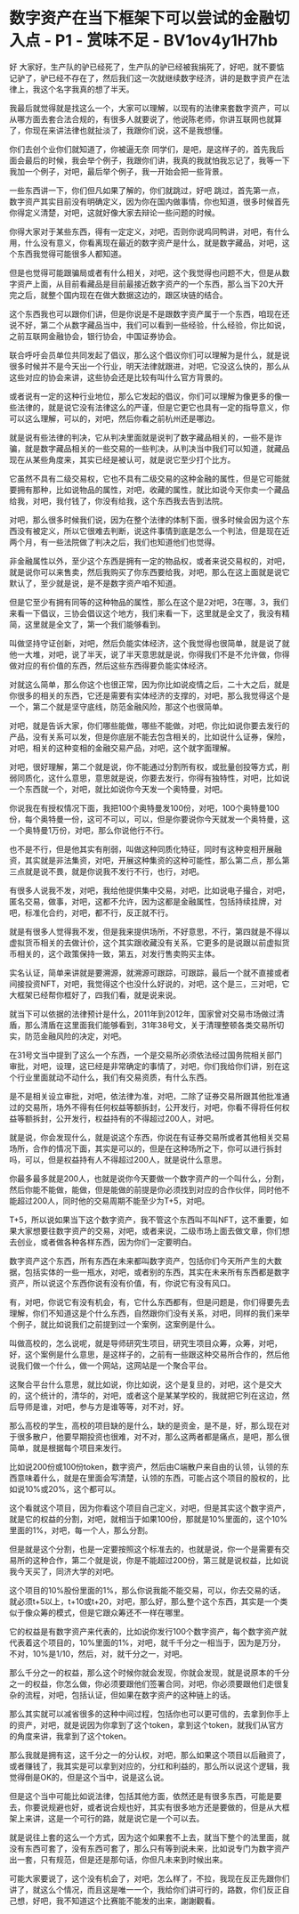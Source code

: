 # 数字资产在当下框架下可以尝试的金融切入点 - P1 - 赏味不足 - BV1ov4y1H7hb

好 大家好，生产队的驴已经死了，生产队的驴已经被我捐死了，好吧，就不要惦记驴了，驴已经不存在了，然后我们这一次就继续数字经济，讲的是数字资产在法律上，我这个名字我真的想了半天。

我最后就觉得就是找这么一个，大家可以理解，以现有的法律来套数字资产，可以从哪方面去套合法合规的，有很多人就要说了，他说陈老师，你讲互联网也就算了，你现在来讲法律也就扯淡了，我跟你们说，这不是我想懂。

你们去创个业你们就知道了，你被逼无奈 同学们，是吧，是这样子的，首先我后面会最后的时候，我会举个例子，我跟你们讲，我真的我就怕我忘记了，我等一下我加一个例子，对吧，最后举个例子，我一开始会把一些背景。

一些东西讲一下，你们但凡如果了解的，你们就跳过，好吧 跳过，首先第一点，数字资产其实目前没有明确定义，因为你在国内做事情，你也知道，很多时候首先你得定义清楚，对吧，这就好像大家去辩论一些问题的时候。

你得大家对于某些东西，得有一定定义，对吧，否则你说鸡同鸭讲，对吧，有什么用，什么没有意义，你看离现在最近的数字资产是什么，就是数字藏品，对吧，这个东西我觉得可能很多人都知道。

但是也觉得可能跟骗局或者有什么相关，对吧，这个我觉得也问题不大，但是从数字资产上面，从目前看藏品是目前最接近数字资产的一个东西，那么当下20大开完之后，就整个国内现在在做大数据这边的，跟区块链的结合。

这个东西我也可以跟你们讲，但是你说是不是跟数字资产属于一个东西，咱现在还说不好，第二个从数字藏品当中，我们可以看到一些经验，什么经验，你比如说，之前互联网金融协会，银行协会，中国证券协会。

联合呼吁会员单位共同发起了倡议，那么这个倡议你们可以理解为是什么，就是说很多时候并不是今天出一个行业，明天法律就跟进，对吧，它没这么快的，那么从这些对应的协会来讲，这些协会还是比较有叫什么官方背景的。

或者说有一定的这种行业地位，那么它发起的倡议，你们可以理解为像更多的像一些法律的，就是说它没有法律这么的严谨，但是它更它也具有一定的指导意义，你可以这么理解，可以的，对吧，然后你看之前杭州还是哪边。

就是说有些法律的判决，它从判决里面就是说判了数字藏品相关的，一些不是诈骗，就是数字藏品相关的一些交易的一些判决，从判决当中我们可以知道，就藏品现在从某些角度来，其实已经是被认可，就是说它至少打个比方。

它虽然不具有二级交易权，它也不具有二级交易的这种金融的属性，但是它可能就要拥有那种，比如说物品的属性，对吧，收藏的属性，就比如说今天你卖一个藏品给我，对吧，我付钱了，你没有给我，这个东西我去告到法院。

对吧，那么很多时候我们说，因为在整个法律的体制下面，很多时候会因为这个东西没有被定义，所以它很难去判断，说这件事情到底是怎么一个判法，但是现在近两个月，有一些法院做了判决之后，我们也知道他们也觉得。

非金融属性以外，至少这个东西是拥有一定的物品权，或者来说交易权的，对吧，就是说你可以来售卖，然后我购买了你东西要给我，对吧，那么在这上面就是说它默认了，至少就是说，是不是数字资产咱不知道。

但是它至少有拥有同等的这种物品的属性，那么在这个是2对吧，3在哪，3，我们来看一下倡议，三协会倡议这个地方，我们来看一下，这里就是全文了，我没有精简，这里就是全文了，第一个我们能够看到。

叫做坚持守证创新，对吧，然后负能实体经济，这个我觉得也很简单，就是说了就他一大堆，对吧，说了半天，说了半天意思就是说，你得我们不是不允许做，你得做对应的有价值的东西，然后这些东西得要负能实体经济。

对就这么简单，那么你这个也很正常，因为你比如说疫情之后，二十大之后，就是你很多的相关的东西，它还是需要有实体经济的支撑的，对吧，那么我觉得这个是一个，第二个就是坚守底线，防范金融风险，那这个也很简单。

对吧，就是告诉大家，你们哪些能做，哪些不能做，对吧，你比如说你要去发行的产品，没有关系可以发，但是你底层不能去包含相关的，比如说什么证券，保险，对吧，相关的这种变相的金融交易产品，对吧，这个就字面理解。

对吧，很好理解，第二个就是说，你不能通过分割所有权，或批量创投等方式，削弱同质化，这什么意思，意思就是说，你要去发行，你得有独特性，对吧，比如说一个东西就一个，对吧，就比如说你今天发一个奥特曼，对吧。

你说我在有授权情况下面，我把100个奥特曼发100份，对吧，100个奥特曼100份，每个奥特曼一份，这可不可以，可以，但是你要说你今天就发一个奥特曼，这一个奥特曼1万份，对吧，那么你说他行不行。

也不是不行，但是他其实有削弱，叫做这种同质化特征，同时有这种变相开展融资，其实就是非法集资，对吧，开展这种集资的这种可能性，那么第二点，那么第三点就是说不畏，就是你说我不发行不行，也行，对吧。

有很多人说我不发，对吧，我给他提供集中交易，对吧，比如说电子撮合，对吧，匿名交易，做事，对吧，这都不允许，因为这都是金融属性，包括持续挂牌，对吧，标准化合约，对吧，都不行，反正就不行。

就是有很多人觉得我不发，但是我来提供场所，不好意思，不行，第四就是不得以虚拟货币相关的去做计价，这个其实跟收藏没有关系，它更多的是说跟以前虚拟货币相关的，这个政策保持一致，第五，对发行售卖购买主体。

实名认证，简单来讲就是要溯源，就溯源可跟踪，可跟踪，最后一个就不直接或者间接投资NFT，对吧，我觉得这个也没什么好说的，对吧，这个是三，三对吧，它大框架已经帮你框好了，四我们看，就是说来说。

就当下可以依据的法律预计是什么，2011年到2012年，国家曾对交易市场做过清盾，那么清盾在这里面我们能够看到，31年38号文，关于清理整顿各类交易所切实，防范金融风险的决定，对吧。

在31号文当中提到了这么一个东西，一个是交易所必须依法经过国务院相关部门审批，对吧，设理，这已经是非常确定的事情了，对吧，你们我给你们讲，别在这个行业里面就动不动什么，我们有交易资质，有什么东西。

是不是相关设立审批，对吧，依法律为准，对吧，二除了证券交易所跟其他批准通过的交易所，场外不得有任何权益等额拆封，公开发行，对吧，你看不得将任何权益等额拆封，公开发行，权益持有的不得超过200人，对吧。

就是说，你会发现什么，就是说这个东西，你说在有证券交易所或者其他相关交易场所，合作的情况下面，其实是可以的，但是在这种场所之下，你可以进行拆封吗，可以，但是权益持有人不得超过200人，就是说什么意思。

你最多最多就是200人，也就是说你今天要做一个数字资产的一个叫什么，分割，然后你能不能做，能做，但是能做的前提是你必须找到对应的合作伙伴，同时他不能超过200人，同时他的交易周期不能至少为T+5，对吧。

T+5，所以说如果当下这个数字资产，我不管这个东西叫不叫NFT，这不重要，如果大家想要往数字资产的交易，对吧，或者来说，二级市场上面去做文章，你们想去创业，或者做各种各样东西，因为你们一定要明白。

数字资产这个东西，所有东西在未来都叫数字资产，包括你们今天所产生的大数据，包括实体的一些一瓶水，对吧，或者别的东西，其实在未来所有东西都是数字资产，所以说这个东西你说有没有价值，有，你说它有没有风口。

有，对吧，你说它有没有机会，有，它什么东西都有，但是问题是，你们得要先去理解，你们不知道这是个什么东西，自然跟你们没有关系，对吧，同样的我们来举个例子，就比如说我们之前提到过一个案例，这案例是什么。

叫做高校的，怎么说呢，就是导师研究生项目，研究生项目众筹，众筹，对吧，好，这个案例是什么意思，是这样子的，之前有一些跟这种交易所合作的，然后他说我们做一个什么，做一个网站，这网站是一个聚合平台。

这聚合平台什么意思，就比如说，你比如说，这个是复旦的，对吧，这个是交大的，这个统计的，清华的，对吧，或者这个是某某学校的，我就把它列在这边，然后导师是谁，对吧，参与方是谁等等，对不对，好。

那么高校的学生，高校的项目缺的是什么，缺的是资金，是不是，好，那么现在对于很多散户，他要早期投资也很难，对不对，那么这两者都是痛点，是吧，那么很简单，就是根据每个项目来发行。

比如说200份或100份token，数字资产，然后由C端散户来自由的认领，认领的东西意味着什么，就是在里面会写清楚，认领的东西，可能占这个项目的股权的，比如说10%或20%，这个都可以。

这个看就这个项目，因为你看这个项目自己定义，对吧，但是其实这个数字资产，就是它的权益的分割，对吧，就相当于如果100份，那就是10%里面的，这个10%里面的1%，对吧，每一个人，那么分割。

但是就是这个分割，也是一定要按照这个标准去的，也就是说，你一个是需要有交易所的这种合作，第二个就是说，你是不能超过200份，第三就是说权益，比如说我今天买了，同济大学的对吧。

这个项目的10%股份里面的1%，那么你说我能不能交易，可以，你去交易的话，就必须t+5以上，t+10或t+20，对吧，那么好，那么整个这个东西，其实是一个类似于像众筹的模式，但是它跟众筹还不一样在哪里。

它的权益是有数字资产来代表的，比如说你发行100个数字资产，每个数字资产就代表着这个项目的，10%里面的1%，对吧，就千千分之一相当于，因为是万分，不对，10%是1/10，然后，对，就千分之一，对吧。

那么千分之一的权益，那么这个时候你就会发现，你就会发现，就是说原本的千分之一的权益，你怎么做，你必须要跟他们签署合同，对吧，你必须要跟他们走很复杂的流程，对吧，包括认证，但如果在数字资产的这种链上的话。

那么其实就可以减省很多的这种中间过程，包括你也可以更可信的，去拿到你手上的资产，对吧，就是说因为你拿到了这个token，拿到这个token，就我们从官方的角度来讲，我拿到了这个token。

那么我就是拥有这，这千分之一的分认权，对吧，那么如果这个项目以后融资了，或者赚钱了，我其实是可以拿到对应的，分红和利益的，那么所以说这个逻辑，我觉得倒是OK的，但是这个当中，说是这么说。

但是这个当中可能比如说法律，包括其他方面，依然还是有很多东西，可能是要去，你要说规避也好，或者说合规也好，其实有很多地方还是要做的，但是从大框架上来讲，这是一个可行的路，就是说它是一个可以去。

就是说往上套的这么一个方式，因为这个如果套不上去，就当下整个的法里面，就没有东西可套了，没有东西可套了，那么只有等到说未来，比如说专门为数字资产出一套，只有规范，但是还是那句话，你但凡未来到时候出来。

可能大家要说了，这个没有机会了，对吧，怎么样了，不拉，我现在反正先跟你们讲了，就这么个情况，而且这是唯一一个，我给你们讲可行的，路数，你们反正自己想，好吧，我不知道这个比赛能不能发的出来，謝謝觀看。

